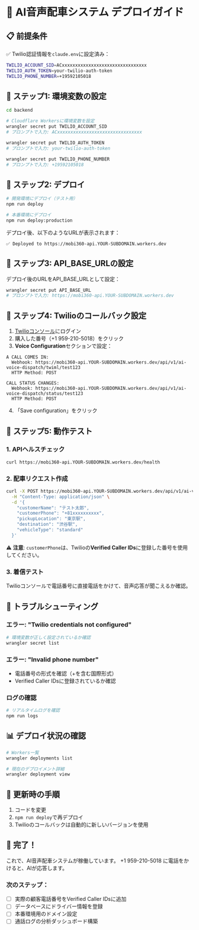 # 🚀 AI音声配車システム デプロイガイド

## 📋 前提条件

✅ Twilio認証情報を`claude.env`に設定済み：
```bash
TWILIO_ACCOUNT_SID=ACxxxxxxxxxxxxxxxxxxxxxxxxxxxxxxxx
TWILIO_AUTH_TOKEN=your-twilio-auth-token
TWILIO_PHONE_NUMBER=+19592105018
```

## 🔧 ステップ1: 環境変数の設定

```bash
cd backend

# Cloudflare Workersに環境変数を設定
wrangler secret put TWILIO_ACCOUNT_SID
# プロンプトで入力: ACxxxxxxxxxxxxxxxxxxxxxxxxxxxxxxxx

wrangler secret put TWILIO_AUTH_TOKEN
# プロンプトで入力: your-twilio-auth-token

wrangler secret put TWILIO_PHONE_NUMBER
# プロンプトで入力: +19592105018
```

## 🚀 ステップ2: デプロイ

```bash
# 開発環境にデプロイ（テスト用）
npm run deploy

# 本番環境にデプロイ
npm run deploy:production
```

デプロイ後、以下のようなURLが表示されます：
```
✅ Deployed to https://mobi360-api.YOUR-SUBDOMAIN.workers.dev
```

## 📱 ステップ3: API_BASE_URLの設定

デプロイ後のURLをAPI_BASE_URLとして設定：

```bash
wrangler secret put API_BASE_URL
# プロンプトで入力: https://mobi360-api.YOUR-SUBDOMAIN.workers.dev
```

## 🔔 ステップ4: Twilioのコールバック設定

1. [Twilioコンソール](https://console.twilio.com/us1/develop/phone-numbers/manage/incoming)にログイン
2. 購入した番号（+1 959-210-5018）をクリック
3. **Voice Configuration**セクションで設定：

```
A CALL COMES IN:
  Webhook: https://mobi360-api.YOUR-SUBDOMAIN.workers.dev/api/v1/ai-voice-dispatch/twiml/test123
  HTTP Method: POST

CALL STATUS CHANGES:
  Webhook: https://mobi360-api.YOUR-SUBDOMAIN.workers.dev/api/v1/ai-voice-dispatch/status/test123
  HTTP Method: POST
```

4. 「Save configuration」をクリック

## 🧪 ステップ5: 動作テスト

### 1. APIヘルスチェック
```bash
curl https://mobi360-api.YOUR-SUBDOMAIN.workers.dev/health
```

### 2. 配車リクエスト作成
```bash
curl -X POST https://mobi360-api.YOUR-SUBDOMAIN.workers.dev/api/v1/ai-voice-dispatch/create \
  -H "Content-Type: application/json" \
  -d '{
    "customerName": "テスト太郎",
    "customerPhone": "+81xxxxxxxxxx",
    "pickupLocation": "東京駅",
    "destination": "渋谷駅",
    "vehicleType": "standard"
  }'
```

⚠️ **注意**: `customerPhone`は、Twilioの**Verified Caller IDs**に登録した番号を使用してください。

### 3. 着信テスト
Twilioコンソールで電話番号に直接電話をかけて、音声応答が聞こえるか確認。

## 🐛 トラブルシューティング

### エラー: "Twilio credentials not configured"
```bash
# 環境変数が正しく設定されているか確認
wrangler secret list
```

### エラー: "Invalid phone number"
- 電話番号の形式を確認（+を含む国際形式）
- Verified Caller IDsに登録されているか確認

### ログの確認
```bash
# リアルタイムログを確認
npm run logs
```

## 📊 デプロイ状況の確認

```bash
# Workers一覧
wrangler deployments list

# 現在のデプロイメント詳細
wrangler deployment view
```

## 🔄 更新時の手順

1. コードを変更
2. `npm run deploy`で再デプロイ
3. Twilioのコールバックは自動的に新しいバージョンを使用

## 🎉 完了！

これで、AI音声配車システムが稼働しています。
+1 959-210-5018 に電話をかけると、AIが応答します。

### 次のステップ：
- [ ] 実際の顧客電話番号をVerified Caller IDsに追加
- [ ] データベースにドライバー情報を登録
- [ ] 本番環境用のドメイン設定
- [ ] 通話ログの分析ダッシュボード構築